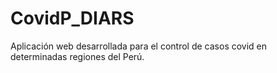 # CovidP_DIARS
Aplicación web desarrollada para el control de casos covid en determinadas regiones del Perú.
